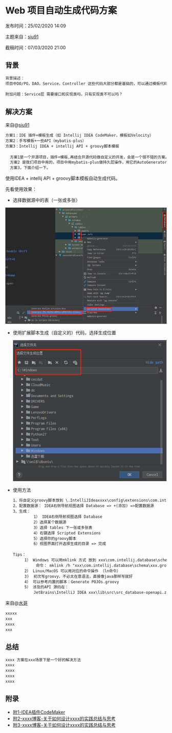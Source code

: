 # Web 项目自动生成代码方案

发布时间：25/02/2020 14:09

主题来自：[siu91](https://github.com/siu91)  

截稿时间：07/03/2020 21:00



## 背景

```txt
背景描述：
项目中DO/PO，DAO，Service，Controller 这些代码大部分都是基础的，可以通过模板代码生成，提高开发效率，有哪些解决方案可以简化这样的操作步骤。
           
附加问题：Service层 需要接口和实现类吗，只有实现类不可以吗？
```



## 解决方案

来自@[siu91](https://github.com/siu91) 

```txt
方案1：IDE 插件+模板生成（如 Intellij IDEA CodeMaker，模板如Velocity） 
方案2：手写模板+一些API（mybatis-plus）
方案3：Intellij IDEA + intellij API + groovy脚本模板

  方案1是一个开源项目，插件+模板,再结合开源代码做自定义的开发，会是一个很不错的方案。【附1】
  方案2 是我们项目中用的，项目中用mybatis-plus做持久层操作，用它的AutoGenerator功能上满足，可视化操作欠佳，可以考虑往方案1和2上转或类似图形化操作。
  方案3，下面介绍一下。
```

使用IDEA + intellij API + groovy脚本模板自动生成代码。

先看使用效果：

- 选择数据源中的表（一张或多张）

![image-20200306141953803](./assets/image-20200306141953803.png)

- 使用扩展脚本生成（自定义的）代码，选择生成位置

  ![image-20200306142128109](./assets/image-20200306142128109.png)

- 使用方法

  ```txt
  1、将自定义groovy脚本放到 \.IntelliJIdeaxxxx\config\extensions\com.intellij.database\schema
  2、配置数据源： IDEA右侧导航视图选择 Database => +(添加) =>配置数据源
  3、生成：
           1） IDEA右侧导航视图选择 Database
           2）选择某个数据源
           3）选择 tables 下一张或多张表
           4）右键选择 Scripted Extensions
           5）选择你的groovy脚本
           6）视图界面打开选择生成的目录 => 完成
   
  Tips：
       1） Windows 可以用mklink 方式 放到 xxx\com.intellij.database\schema
            命令： mklink /h "xxx\com.intellij.database\schema\xxx.groovy" "文件原路径"
       2） Linux/MacOS 可以用对应的命令操作 （ln命令）
       3)  初次写groovy，不必太在意语法，直接像java那样写就好
       4） 可以参考内置的脚本：Generate POJOs.groovy
       5） 涉及的API 源码在：
           JetBrains\IntelliJ IDEA xxx\lib\src\src_database-openapi.zip
  
  ```

  

  

  



来自@[水哥](https://github.com/siu91) 

```txt
xxxxx
xxx
xxxx
xxx
```



## 总结

```txt
xxxx 方案在xxx场景下是一个好的解决方法
xxxx
xxxx
xxxx
xxxx
```



## 附录

- [附1-IDEA插件CodeMaker](https://github.com/x-hansong/CodeMaker)
- [附2-xxxx博客-关于如何设计xxxx的实践总结与思考](https://github.com/)
- [附3-xxxx博客-关于如何设计xxxx的实践总结与思考](https://github.com/)
